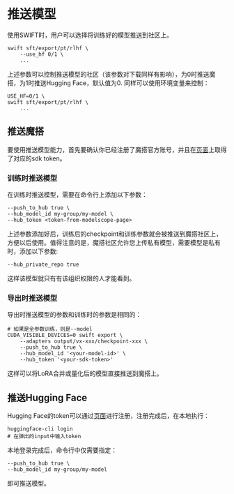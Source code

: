 
# 推送模型

使用SWIFT时，用户可以选择将训练好的模型推送到社区上。

```shell
swift sft/export/pt/rlhf \
    --use_hf 0/1 \
    ...
```

上述参数可以控制推送模型的社区（该参数对下载同样有影响），为0时推送魔搭，为1时推送Hugging Face，默认值为0. 同样可以使用环境变量来控制：
```shell
USE_HF=0/1 \
swift sft/export/pt/rlhf \
    ...
```

## 推送魔搭
要使用推送模型能力，首先要确认你已经注册了魔搭官方账号，并且在[页面](https://www.modelscope.cn/my/myaccesstoken)上取得了对应的sdk token。

### 训练时推送模型

在训练时推送模型，需要在命令行上添加以下参数：
```shell
--push_to_hub true \
--hub_model_id my-group/my-model \
--hub_token <token-from-modelscope-page>
```

上述参数添加好后，训练后的checkpoint和训练参数就会被推送到魔搭社区上，方便以后使用。值得注意的是，魔搭社区允许您上传私有模型，需要模型是私有时，添加以下参数:

```shell
--hub_private_repo true
```

这样该模型就只有有该组织权限的人才能看到。

### 导出时推送模型

导出时推送模型的参数和训练时的参数是相同的：
```shell
# 如果是全参数训练，则是--model
CUDA_VISIBLE_DEVICES=0 swift export \
    --adapters output/vx-xxx/checkpoint-xxx \
    --push_to_hub true \
    --hub_model_id '<your-model-id>' \
    --hub_token '<your-sdk-token>'
```

这样可以将LoRA合并或量化后的模型直接推送到魔搭上。

## 推送Hugging Face

Hugging Face的token可以通过[页面](https://huggingface.co/settings/tokens)进行注册，注册完成后，在本地执行：
```shell
huggingface-cli login
# 在弹出的input中输入token
```

本地登录完成后，命令行中仅需要指定：
```shell
--push_to_hub true \
--hub_model_id my-group/my-model
```
即可推送模型。
